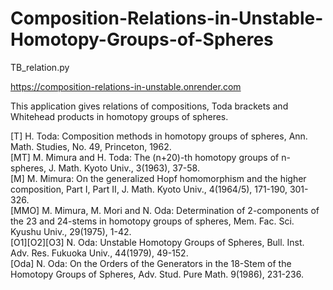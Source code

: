 # Composition-Relations-in-Unstable-Homotopy-Groups-of-Spheres
TB_relation.py

https://composition-relations-in-unstable.onrender.com

This application gives relations of compositions, Toda brackets and Whitehead products in homotopy groups of spheres.

[T] H. Toda: Composition methods in homotopy groups of spheres, Ann. Math.  Studies, No. 49, Princeton, 1962.  
[MT] M. Mimura and H. Toda: The (n+20)-th homotopy groups of n-spheres, J. Math. Kyoto Univ., 3(1963), 37-58.  
[M] M. Mimura: On the generalized Hopf homomorphism and the higher composition, Part I, Part II, J. Math. Kyoto Univ., 4(1964/5), 171-190, 301-326.  
[MMO]  M. Mimura, M. Mori and N. Oda: Determination of 2-components of the 23 and 24-stems in homotopy groups of spheres, Mem. Fac. Sci. Kyushu Univ., 29(1975), 1-42.  
[O1][O2][O3] N. Oda: Unstable Homotopy Groups of Spheres, Bull. Inst. Adv. Res. Fukuoka Univ., 44(1979), 49-152.  
[Oda] N. Oda: On the Orders of the Generators in the 18-Stem of the Homotopy Groups of Spheres, Adv. Stud. Pure Math. 9(1986), 231-236.  
